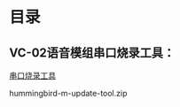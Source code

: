 # 目录

## VC-02语音模组串口烧录工具：

[串口烧录工具](https://docs.ai-thinker.com/_media/hummingbird-m-update-tool.zip)

hummingbird-m-update-tool.zip

